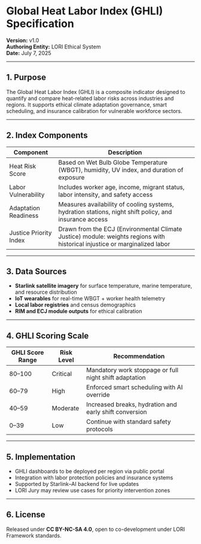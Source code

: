 # Global Heat Labor Index (GHLI) Specification

**Version:** v1.0  
**Authoring Entity:** LORI Ethical System  
**Date:** July 7, 2025

---

## 1. Purpose

The Global Heat Labor Index (GHLI) is a composite indicator designed to quantify and compare heat-related labor risks across industries and regions. It supports ethical climate adaptation governance, smart scheduling, and insurance calibration for vulnerable workforce sectors.

---

## 2. Index Components

| Component               | Description                                                                 |
|-------------------------|-----------------------------------------------------------------------------|
| Heat Risk Score         | Based on Wet Bulb Globe Temperature (WBGT), humidity, UV index, and duration of exposure |
| Labor Vulnerability     | Includes worker age, income, migrant status, labor intensity, and safety access |
| Adaptation Readiness    | Measures availability of cooling systems, hydration stations, night shift policy, and insurance access |
| Justice Priority Index  | Drawn from the ECJ (Environmental Climate Justice) module: weights regions with historical injustice or marginalized labor |

---

## 3. Data Sources

- **Starlink satellite imagery** for surface temperature, marine temperature, and resource distribution
- **IoT wearables** for real-time WBGT + worker health telemetry
- **Local labor registries** and census demographics
- **RIM and ECJ module outputs** for ethical calibration

---

## 4. GHLI Scoring Scale

| GHLI Score Range | Risk Level         | Recommendation                          |
|------------------|--------------------|------------------------------------------|
| 80–100           | Critical           | Mandatory work stoppage or full night shift adaptation |
| 60–79            | High               | Enforced smart scheduling with AI override |
| 40–59            | Moderate           | Increased breaks, hydration and early shift conversion |
| 0–39             | Low                | Continue with standard safety protocols |

---

## 5. Implementation

- GHLI dashboards to be deployed per region via public portal
- Integration with labor protection policies and insurance systems
- Supported by Starlink–AI backend for live updates
- LORI Jury may review use cases for priority intervention zones

---

## 6. License

Released under **CC BY-NC-SA 4.0**, open to co-development under LORI Framework standards.
